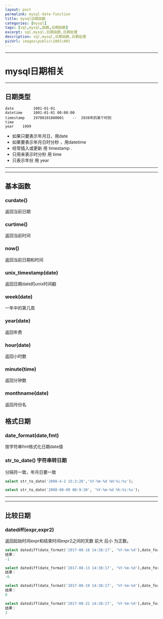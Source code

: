 ```yaml
---
layout: post
permalink: mysql-date-function
title: mysql日期函数
categories: [mysql]
tags: [sql,mysql,函数,日期函数]
excerpt: sql,mysql,日期函数,日期处理
description: sql,mysql,日期函数,日期处理
picUrl: images\public\1001\001
---
```



---
# mysql日期相关 #

---
## 日期类型 ##
```
date         1001-01-01
datetime     1001-01-01 00:00:00
timestamp    19700101080001    --  2038年的某个时刻
time         
year    1999
```
* 如果只要表示年月日，用date
* 如果要表示年月日时分秒 ，用datetime
* 经常插入或更新  用 timestamp .  
* 只用来表示时分秒  用 time
* 只表示年份  用 year

---
---
## 基本函数 ## 

### curdate() ### 

返回当前日期

### curtime() ###

返回当前时间

### now() ####

返回当前日期和时间


### unix_timestamp(date)  ###

返回日期date的unix时间戳

### week(date)  ###

 一年中的第几周
### year(date) ###

  返回年费
### hour(date) ###

  返回小时数
### minute(time) ###

  返回分钟数

### monthname(date) ###
  返回月份名


## 格式日期 ##
### date_format(date,fmt) ###

按字符串fmt格式化日期date值


### str_to_date() 字符串转日期 ###
分隔符一致，年月日要一致
```sql
select str_to_date('2008-4-2 15:3:28','%Y-%m-%d %H:%i:%s');

select str_to_date('2008-08-09 08:9:30', '%Y-%m-%d %h:%i:%s');
```
---
---
## 比较日期 ##
### datediff(expr,expr2)  ###
返回起始时间expr和结束时间expr2之间的天数
前大 后小 为正数。

```sql 
select datediff(date_format('2017-08-18 14:38:17', '%Y-%m-%d'),date_format('2017-08-19 16:38:17', '%Y-%m-%d'))
结果：
-1 

select datediff(date_format('2017-08-13 14:38:17', '%Y-%m-%d'),date_format('2017-08-19 16:38:17', '%Y-%m-%d'))
结果：
-6

select datediff(date_format('2017-08-19 14:38:17', '%Y-%m-%d'),date_format('2017-08-19 16:38:17', '%Y-%m-%d'))
结果：
0

select datediff(date_format('2017-08-22 14:38:17', '%Y-%m-%d'),date_format('2017-08-19 16:38:17', '%Y-%m-%d'))
结果：
3
```











